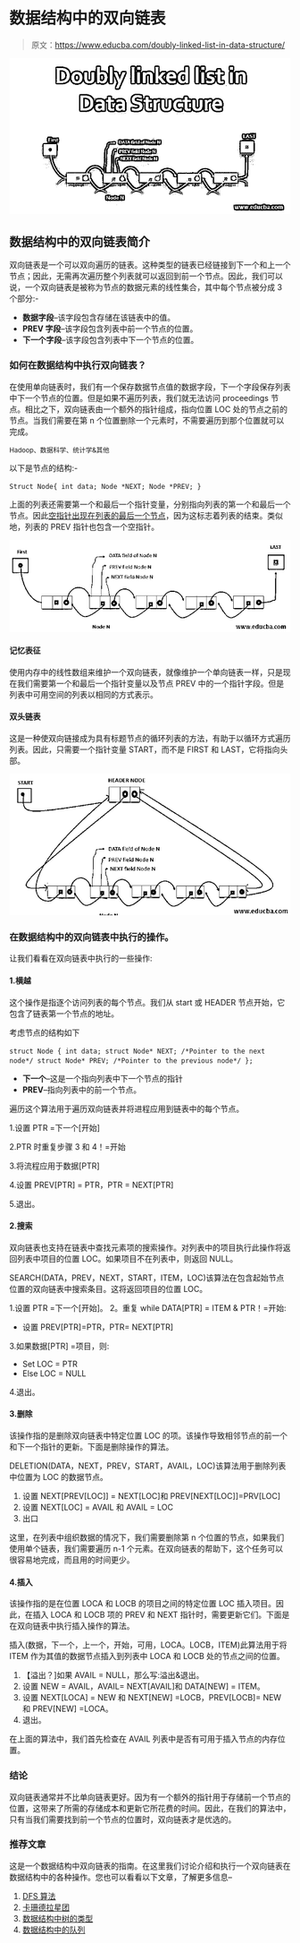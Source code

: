 # 数据结构中的双向链表

> 原文：<https://www.educba.com/doubly-linked-list-in-data-structure/>

![Doubly linked list in Data Structure](img/a5fcdc4fcf3f358b44cee44bd3f3ea5d.png)



## 数据结构中的双向链表简介

双向链表是一个可以双向遍历的链表。这种类型的链表已经链接到下一个和上一个节点；因此，无需再次遍历整个列表就可以返回到前一个节点。因此，我们可以说，一个双向链表是被称为节点的数据元素的线性集合，其中每个节点被分成 3 个部分:-

*   **数据字段**–该字段包含存储在该链表中的值。
*   **PREV 字段**–该字段包含列表中前一个节点的位置。
*   **下一个字段**–该字段包含列表中下一个节点的位置。

### 如何在数据结构中执行双向链表？

在使用单向链表时，我们有一个保存数据节点值的数据字段，下一个字段保存列表中下一个节点的位置。但是如果不遍历列表，我们就无法访问 proceedings 节点。相比之下，双向链表由一个额外的指针组成，指向位置 LOC 处的节点之前的节点。当我们需要在第 n 个位置删除一个元素时，不需要遍历到那个位置就可以完成。

<small>Hadoop、数据科学、统计学&其他</small>

以下是节点的结构:-

`Struct Node{
int data;
Node *NEXT;
Node *PREV;
}`

上面的列表还需要第一个和最后一个指针变量，分别指向列表的第一个和最后一个节点。因此[空指针出现在列表的最后一个节点](https://www.educba.com/null-pointer-in-c/)，因为这标志着列表的结束。类似地，列表的 PREV 指针也包含一个空指针。

![Doubly linked list in Data Structure 2](img/0f6f7ac7f74d79bf1ebfe8126655e97b.png)



#### 记忆表征

使用内存中的线性数组来维护一个双向链表，就像维护一个单向链表一样，只是现在我们需要第一个和最后一个指针变量以及节点 PREV 中的一个指针字段。但是列表中可用空间的列表以相同的方式表示。

#### 双头链表

这是一种使双向链接成为具有标题节点的循环列表的方法，有助于以循环方式遍历列表。因此，只需要一个指针变量 START，而不是 FIRST 和 LAST，它将指向头部。

![Doubly header linked list](img/aa4eca9b31ed9908679c9455f39567a2.png)



### 在数据结构中的双向链表中执行的操作。

让我们看看在双向链表中执行的一些操作:

#### 1.横越

这个操作是指逐个访问列表的每个节点。我们从 start 或 HEADER 节点开始，它包含了链表第一个节点的地址。

考虑节点的结构如下

`struct Node {
int data;
struct Node* NEXT; /*Pointer to the next node*/
struct Node* PREV; /*Pointer to the previous node*/
};`

*   **下一个**–这是一个指向列表中下一个节点的指针
*   **PREV**–指向列表中的前一个节点。

遍历这个算法用于遍历双向链表并将进程应用到链表中的每个节点。

1.设置 PTR =下一个[开始]

2.PTR 时重复步骤 3 和 4！=开始

3.将流程应用于数据[PTR]

4.设置 PREV[PTR] = PTR，PTR = NEXT[PTR]

5.退出。

#### 2.搜索

双向链表也支持在链表中查找元素项的搜索操作。对列表中的项目执行此操作将返回列表中项目的位置 LOC。如果项目不在列表中，则返回 NULL。

SEARCH(DATA，PREV，NEXT，START，ITEM，LOC)该算法在包含起始节点位置的双向链表中搜索条目。这将返回项目的位置 LOC。

1.设置 PTR =下一个[开始]。
2。重复 while DATA[PTR] = ITEM & PTR！=开始:

*   设置 PREV[PTR]=PTR，PTR= NEXT[PTR]

3.如果数据[PTR] =项目，则:

*   Set LOC = PTR
*   Else LOC = NULL

4.退出。

#### 3.删除

该操作指的是删除双向链表中特定位置 LOC 的项。该操作导致相邻节点的前一个和下一个指针的更新。下面是删除操作的算法。

DELETION(DATA，NEXT，PREV，START，AVAIL，LOC)该算法用于删除列表中位置为 LOC 的数据节点。

1.  设置 NEXT[PREV[LOC]] = NEXT[LOC]和 PREV[NEXT[LOC]]=PRV[LOC]
2.  设置 NEXT[LOC] = AVAIL 和 AVAIL = LOC
3.  出口

这里，在列表中组织数据的情况下，我们需要删除第 n 个位置的节点，如果我们使用单个链表，我们需要遍历 n-1 个元素。在双向链表的帮助下，这个任务可以很容易地完成，而且用的时间更少。

#### 4.插入

该操作指的是在位置 LOCA 和 LOCB 的项目之间的特定位置 LOC 插入项目。因此，在插入 LOCA 和 LOCB 项的 PREV 和 NEXT 指针时，需要更新它们。下面是在双向链表中执行插入操作的算法。

插入(数据，下一个，上一个，开始，可用，LOCA。LOCB，ITEM)此算法用于将 ITEM 作为其值的数据节点插入到列表中 LOCA 和 LOCB 处的节点之间的位置。

1.  【溢出？]如果 AVAIL = NULL，那么写:溢出&退出。
2.  设置 NEW = AVAIL，AVAIL= NEXT[AVAIL]和 DATA[NEW] = ITEM。
3.  设置 NEXT[LOCA] = NEW 和 NEXT[NEW] =LOCB，PREV[LOCB]= NEW 和 PREV[NEW] =LOCA。
4.  退出。

在上面的算法中，我们首先检查在 AVAIL 列表中是否有可用于插入节点的内存位置。

### 结论

双向链表通常并不比单向链表更好。因为有一个额外的指针用于存储前一个节点的位置，这带来了所需的存储成本和更新它所花费的时间。因此，在我们的算法中，只有当我们需要找到前一个节点的位置时，双向链表才是优选的。

### 推荐文章

这是一个数据结构中双向链表的指南。在这里我们讨论介绍和执行一个双向链表在数据结构中的各种操作。您也可以看看以下文章，了解更多信息–

1.  [DFS 算法](https://www.educba.com/dfs-algorithm/)
2.  [卡珊德拉星团](https://www.educba.com/cassandra-cluster/)
3.  [数据结构中树的类型](https://www.educba.com/types-of-trees-in-data-structure/)
4.  [数据结构中的队列](https://www.educba.com/queue-in-data-structure/)





